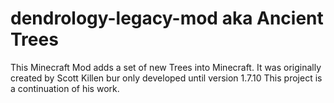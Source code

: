 # dendrology-legacy-mod aka Ancient Trees

This Minecraft Mod  adds a set of new Trees into Minecraft.
It was originally created by Scott Killen bur only developed until version 1.7.10
This project is a continuation of his work.

